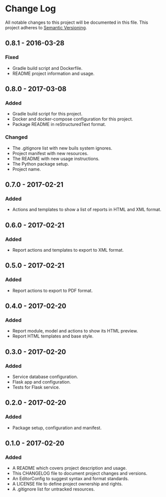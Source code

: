 # Change Log

All notable changes to this project will be documented in this file. This
project adheres to [Semantic Versioning](http://semver.org).

## 0.8.1 - 2016-03-28

### Fixed

  - Gradle build script and Dockerfile.
  - README project information and usage.

## 0.8.0 - 2017-03-08

### Added

  - Gradle build script for this project.
  - Docker and docker-compose configuration for this project.
  - Package README in reStructuredText format.

### Changed

  - The .gitignore list with new buils system ignores.
  - Project manifest with new resources.
  - The README with new usage instructions.
  - The Python package setup.
  - Project name.

## 0.7.0 - 2017-02-21

### Added

  - Actions and templates to show a list of reports in HTML and XML format.

## 0.6.0 - 2017-02-21

### Added

  - Report actions and templates to export to XML format.

## 0.5.0 - 2017-02-21

### Added

  - Report actions to export to PDF format.

## 0.4.0 - 2017-02-20

### Added

  - Report module, model and actions to show its HTML preview.
  - Report HTML templates and base style.

## 0.3.0 - 2017-02-20

### Added

  - Service database configuration.
  - Flask app and configuration.
  - Tests for Flask service.

## 0.2.0 - 2017-02-20

### Added

  - Package setup, configuration and manifest.

## 0.1.0 - 2017-02-20

### Added

  - A README which covers project description and usage.
  - This CHANGELOG file to document project changes and versions.
  - An EditorConfig to suggest syntax and format standards.
  - A LICENSE file to define project ownership and rights.
  - A .gitignore list for untracked resources.
